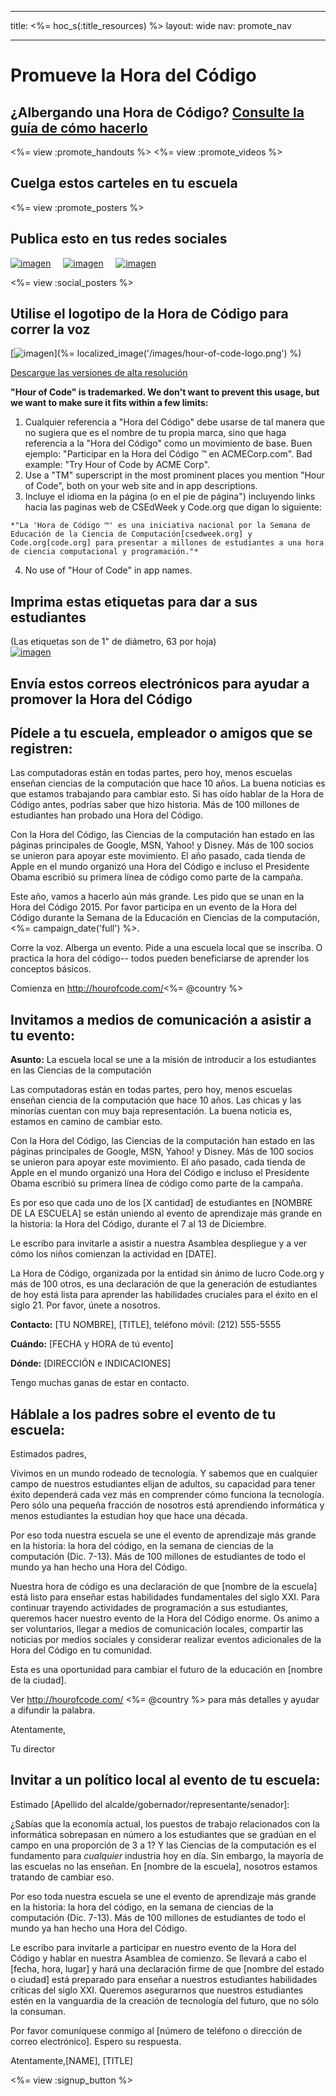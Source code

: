 * * *

title: <%= hoc_s(:title_resources) %> layout: wide nav: promote_nav

* * *

<link rel="stylesheet" type="text/css" href="/css/promote-page.css" />
</link>

# Promueve la Hora del Código

## ¿Albergando una Hora de Código? [Consulte la guía de cómo hacerlo](<%= resolve_url('/how-to') %>)

<%= view :promote_handouts %> <%= view :promote_videos %>

<a id="posters"></a>

## Cuelga estos carteles en tu escuela

<%= view :promote_posters %>

<a id="social"></a>

## Publica esto en tus redes sociales

[![imagen](/images/fit-250/social-1.jpg)](/images/social-1.jpg)&nbsp;&nbsp;&nbsp;&nbsp; [![imagen](/images/fit-250/social-2.jpg)](/images/social-2.jpg)&nbsp;&nbsp;&nbsp;&nbsp; [![imagen](/images/fit-250/social-3.jpg)](/images/social-3.jpg)&nbsp;&nbsp;&nbsp;&nbsp;

<%= view :social_posters %>

<a id="logo"></a>

## Utilise el logotipo de la Hora de Código para correr la voz

[![imagen](<%= localized_image('/images/fit-200/hour-of-code-logo.png') %>)](%= localized_image('/images/hour-of-code-logo.png') %)

[Descargue las versiones de alta resolución](http://images.code.org/share/hour-of-code-logo.zip)

**"Hour of Code" is trademarked. We don't want to prevent this usage, but we want to make sure it fits within a few limits:**

  1. Cualquier referencia a "Hora del Código" debe usarse de tal manera que no sugiera que es el nombre de tu propia marca, sino que haga referencia a la "Hora del Código" como un movimiento de base. Buen ejemplo: "Participar en la Hora del Código ™ en ACMECorp.com". Bad example: "Try Hour of Code by ACME Corp".
  2. Use a "TM" superscript in the most prominent places you mention "Hour of Code", both on your web site and in app descriptions.
  3. Incluye el idioma en la página (o en el pie de página") incluyendo links hacia las paginas web de CSEdWeek y Code.org que digan lo siguiente:
    
    *"La 'Hora de Código ™' es una iniciativa nacional por la Semana de Educación de la Ciencia de Computación[csedweek.org] y Code.org[code.org] para presentar a millones de estudiantes a una hora de ciencia computacional y programación."*

  4. No use of "Hour of Code" in app names.

<a id="stickers"></a>

## Imprima estas etiquetas para dar a sus estudiantes

(Las etiquetas son de 1" de diámetro, 63 por hoja)  
[![imagen](/images/fit-250/hour-of-code-stickers.png)](/images/hour-of-code-stickers.pdf)

<a id="sample-emails"></a>

## Envía estos correos electrónicos para ayudar a promover la Hora del Código

<a id="email"></a>

## Pídele a tu escuela, empleador o amigos que se registren:

Las computadoras están en todas partes, pero hoy, menos escuelas enseñan ciencias de la computación que hace 10 años. La buena noticias es que estamos trabajando para cambiar esto. Si has oído hablar de la Hora de Código antes, podrías saber que hizo historia. Más de 100 millones de estudiantes han probado una Hora del Código.

Con la Hora del Código, las Ciencias de la computación han estado en las páginas principales de Google, MSN, Yahoo! y Disney. Más de 100 socios se unieron para apoyar este movimiento. El año pasado, cada tienda de Apple en el mundo organizó una Hora del Código e incluso el Presidente Obama escribió su primera línea de código como parte de la campaña.

Este año, vamos a hacerlo aún más grande. Les pido que se unan en la Hora del Código 2015. Por favor participa en un evento de la Hora del Código durante la Semana de la Educación en Ciencias de la computación, <%= campaign_date('full') %>.

Corre la voz. Alberga un evento. Pide a una escuela local que se inscriba. O practica la hora del código-- todos pueden beneficiarse de aprender los conceptos básicos.

Comienza en http://hourofcode.com/<%= @country %>

<a id="media-pitch"></a>

## Invitamos a medios de comunicación a asistir a tu evento:

**Asunto:** La escuela local se une a la misión de introducir a los estudiantes en las Ciencias de la computación

Las computadoras están en todas partes, pero hoy, menos escuelas enseñan ciencia de la computación que hace 10 años. Las chicas y las minorías cuentan con muy baja representación. La buena noticia es, estamos en camino de cambiar esto.

Con la Hora del Código, las Ciencias de la computación han estado en las páginas principales de Google, MSN, Yahoo! y Disney. Más de 100 socios se unieron para apoyar este movimiento. El año pasado, cada tienda de Apple en el mundo organizó una Hora del Código e incluso el Presidente Obama escribió su primera línea de código como parte de la campaña.

Es por eso que cada uno de los [X cantidad] de estudiantes en [NOMBRE DE LA ESCUELA] se están uniendo al evento de aprendizaje más grande en la historia: la Hora del Código, durante el 7 al 13 de Diciembre.

Le escribo para invitarle a asistir a nuestra Asamblea despliegue y a ver cómo los niños comienzan la actividad en [DATE].

La Hora de Código, organizada por la entidad sin ánimo de lucro Code.org y más de 100 otros, es una declaración de que la generación de estudiantes de hoy está lista para aprender las habilidades cruciales para el éxito en el siglo 21. Por favor, únete a nosotros.

**Contacto:** [TU NOMBRE], [TITLE], teléfono móvil: (212) 555-5555

**Cuándo:** [FECHA y HORA de tú evento]

**Dónde:** [DIRECCIÓN e INDICACIONES]

Tengo muchas ganas de estar en contacto.

<a id="parents"></a>

## Háblale a los padres sobre el evento de tu escuela:

Estimados padres,

Vivimos en un mundo rodeado de tecnología. Y sabemos que en cualquier campo de nuestros estudiantes elijan de adultos, su capacidad para tener éxito dependerá cada vez más en comprender cómo funciona la tecnología. Pero sólo una pequeña fracción de nosotros está aprendiendo informática y menos estudiantes la estudian hoy que hace una década.

Por eso toda nuestra escuela se une el evento de aprendizaje más grande en la historia: la hora del código, en la semana de ciencias de la computación (Dic. 7-13). Más de 100 millones de estudiantes de todo el mundo ya han hecho una Hora del Código.

Nuestra hora de código es una declaración de que [nombre de la escuela] está listo para enseñar estas habilidades fundamentales del siglo XXI. Para continuar trayendo actividades de programación a sus estudiantes, queremos hacer nuestro evento de la Hora del Código enorme. Os animo a ser voluntarios, llegar a medios de comunicación locales, compartir las noticias por medios sociales y considerar realizar eventos adicionales de la Hora del Código en tu comunidad.

Esta es una oportunidad para cambiar el futuro de la educación en [nombre de la ciudad].

Ver http://hourofcode.com/ <%= @country %> para más detalles y ayudar a difundir la palabra.

Atentamente,

Tu director

<a id="politicians"></a>

## Invitar a un político local al evento de tu escuela:

Estimado [Apellido del alcalde/gobernador/representante/senador]:

¿Sabías que la economía actual, los puestos de trabajo relacionados con la informática sobrepasan en número a los estudiantes que se gradúan en el campo en una proporción de 3 a 1? Y las Ciencias de la computación es el fundamento para *cualquier* industria hoy en día. Sin embargo, la mayoría de las escuelas no las enseñan. En [nombre de la escuela], nosotros estamos tratando de cambiar eso.

Por eso toda nuestra escuela se une el evento de aprendizaje más grande en la historia: la hora del código, en la semana de ciencias de la computación (Dic. 7-13). Más de 100 millones de estudiantes de todo el mundo ya han hecho una Hora del Código.

Le escribo para invitarle a participar en nuestro evento de la Hora del Código y hablar en nuestra Asamblea de comienzo. Se llevará a cabo el [fecha, hora, lugar] y hará una declaración firme de que [nombre del estado o ciudad] está preparado para enseñar a nuestros estudiantes habilidades críticas del siglo XXI. Queremos asegurarnos que nuestros estudiantes estén en la vanguardia de la creación de tecnología del futuro, que no sólo la consuman.

Por favor comuníquese conmigo al [número de teléfono o dirección de correo electrónico]. Espero su respuesta.

Atentamente,[NAME], [TITLE]

<%= view :signup_button %>